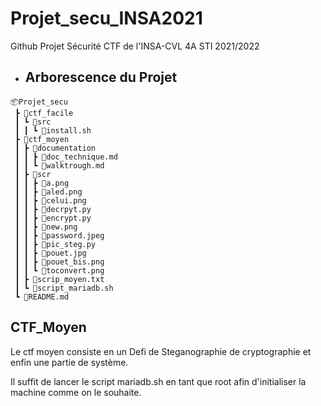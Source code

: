 # Projet_secu_INSA2021

Github Projet Sécurité CTF de l'INSA-CVL 4A STI 2021/2022  

* ##  Arborescence du Projet

```
📦Projet_secu
 ┣ 📂ctf_facile
 ┃ ┗ 📂src
 ┃ ┃ ┗ 📜install.sh
 ┣ 📂ctf_moyen
 ┃ ┣ 📂documentation
 ┃ ┃ ┣ 📜doc_technique.md
 ┃ ┃ ┗ 📜walktrough.md
 ┃ ┣ 📂scr
 ┃ ┃ ┣ 📜a.png
 ┃ ┃ ┣ 📜aled.png
 ┃ ┃ ┣ 📜celui.png
 ┃ ┃ ┣ 📜decrpyt.py
 ┃ ┃ ┣ 📜encrypt.py
 ┃ ┃ ┣ 📜new.png
 ┃ ┃ ┣ 📜password.jpeg
 ┃ ┃ ┣ 📜pic_steg.py
 ┃ ┃ ┣ 📜pouet.jpg
 ┃ ┃ ┣ 📜pouet_bis.png
 ┃ ┃ ┗ 📜toconvert.png
 ┃ ┣ 📜scrip_moyen.txt
 ┃ ┗ 📜script_mariadb.sh
 ┗ 📜README.md

```

## CTF_Moyen

Le ctf moyen consiste en un Defi de Steganographie de cryptographie et enfin une partie de système. 

Il suffit de lancer le script  mariadb.sh en tant que root afin d'initialiser la machine comme on le souhaite. 

